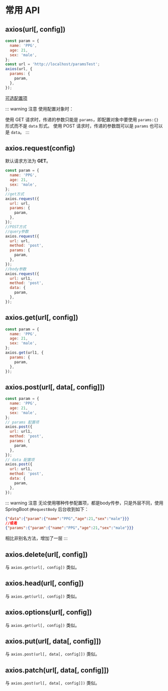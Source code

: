 # 常用 API

## axios(url[, config])

```js
const param = {
  name: 'PPG',
  age: 21,
  sex: 'male',
};
const url = 'http://localhost/paramsTest';
axios(url, {
  params: {
    param,
  },
});
```

[可选配置项](https://github.com/axios/axios#request-config)

::: warning 注意
使用配置对象时：

使用 GET 请求时，传递的参数只能是 `params`，即配置对象中要使用 `params:{}` 形式而不是 `data` 形式。
使用 POST 请求时，传递的参数既可以是 `params` 也可以是 `data`。
:::

## axios.request(config)

默认请求方法为 **GET**。

```js
const param = {
  name: 'PPG',
  age: 21,
  sex: 'male',
};
//get方式
axios.request({
  url: url,
  params: {
    param,
  },
});
//POST方式
//query参数
axios.request({
  url: url,
  method: 'post',
  params: {
    param,
  },
});
//body参数
axios.request({
  url: url1,
  method: 'post',
  data: {
    param,
  },
});
```

## axios.get(url[, config])

```js
const param = {
  name: 'PPG',
  age: 21,
  sex: 'male',
};
axios.get(url1, {
  params: {
    param,
  },
});
```

## axios.post(url[, data[, config]])

```js
const param = {
  name: 'PPG',
  age: 21,
  sex: 'male',
};
// params 配置项
axios.post({
  url: url1,
  method: 'post',
  params: {
    param,
  },
});
// data 配置项
axios.post({
  url: url1,
  method: 'post',
  data: {
    param,
  },
});
```

::: warning 注意
无论使用哪种传参配置项，都是body传参，只是外层不同，使用 SpringBoot `@RequestBody` 后台收到如下：

```json
{"data":{"param":{"name":"PPG","age":21,"sex":"male"}}}
//或者
{"params":{"param":{"name":"PPG","age":21,"sex":"male"}}}
```

相比非别名方法，增加了一层
:::

## axios.delete(url[, config])

与 `axios.get(url[, config])` 类似。

## axios.head(url[, config])

与 `axios.get(url[, config])` 类似。

## axios.options(url[, config])

与 `axios.get(url[, config])` 类似。

## axios.put(url[, data[, config]])

与 `axios.post(url[, data[, config]])` 类似。

## axios.patch(url[, data[, config]])

与 `axios.post(url[, data[, config]])` 类似。
